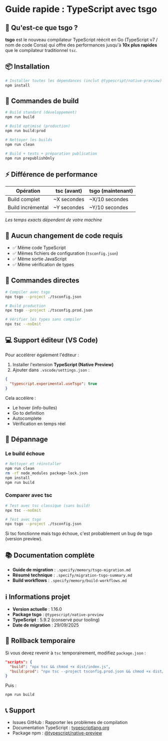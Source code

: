 # Guide rapide : TypeScript avec tsgo

## 🚀 Qu'est-ce que tsgo ?

**tsgo** est le nouveau compilateur TypeScript réécrit en Go (TypeScript v7 / nom de code Corsa) qui offre des performances jusqu'à **10x plus rapides** que le compilateur traditionnel `tsc`.

## 📦 Installation

```bash
# Installer toutes les dépendances (inclut @typescript/native-preview)
npm install
```

## 🔨 Commandes de build

```bash
# Build standard (développement)
npm run build

# Build optimisé (production)
npm run build:prod

# Nettoyer les builds
npm run clean

# Build + tests + préparation publication
npm run prepublishOnly
```

## ⚡ Différence de performance

| Opération         | tsc (avant) | tsgo (maintenant) |
| ----------------- | ----------- | ----------------- |
| Build complet     | ~X secondes | ~X/10 secondes    |
| Build incrémental | ~Y secondes | ~Y/10 secondes    |

_Les temps exacts dépendent de votre machine_

## 🎯 Aucun changement de code requis

- ✅ Même code TypeScript
- ✅ Mêmes fichiers de configuration (`tsconfig.json`)
- ✅ Même sortie JavaScript
- ✅ Même vérification de types

## 🔧 Commandes directes

```bash
# Compiler avec tsgo
npx tsgo --project ./tsconfig.json

# Build production
npx tsgo --project ./tsconfig.prod.json

# Vérifier les types sans compiler
npx tsc --noEmit
```

## 💻 Support éditeur (VS Code)

Pour accélérer également l'éditeur :

1. Installer l'extension **TypeScript (Native Preview)**
2. Ajouter dans `.vscode/settings.json` :

```json
{
  "typescript.experimental.useTsgo": true
}
```

Cela accélère :

- Le hover (info-bulles)
- Go to definition
- Autocomplete
- Vérification en temps réel

## 🐛 Dépannage

### Le build échoue

```bash
# Nettoyer et réinstaller
npm run clean
rm -rf node_modules package-lock.json
npm install
npm run build
```

### Comparer avec tsc

```bash
# Test avec tsc classique (sans build)
npx tsc --noEmit

# Test avec tsgo
npx tsgo --project ./tsconfig.json
```

Si tsc fonctionne mais tsgo échoue, c'est probablement un bug de tsgo (version preview).

## 📚 Documentation complète

- **Guide de migration** : `.specify/memory/tsgo-migration.md`
- **Résumé technique** : `.specify/migration-tsgo-summary.md`
- **Build workflows** : `.specify/memory/build-workflows.md`

## ℹ️ Informations projet

- **Version actuelle** : 1.16.0
- **Package tsgo** : `@typescript/native-preview`
- **TypeScript** : 5.9.2 (conservé pour tooling)
- **Date de migration** : 29/09/2025

## 🔄 Rollback temporaire

Si vous devez revenir à `tsc` temporairement, modifiez `package.json` :

```json
"scripts": {
  "build": "npx tsc && chmod +x dist/index.js",
  "build:prod": "npx tsc --project tsconfig.prod.json && chmod +x dist/index.js"
}
```

Puis :

```bash
npm run build
```

## 📞 Support

- Issues GitHub : Rapporter les problèmes de compilation
- Documentation TypeScript : [typescriptlang.org](https://www.typescriptlang.org)
- Package npm : [@typescript/native-preview](https://www.npmjs.com/package/@typescript/native-preview)
